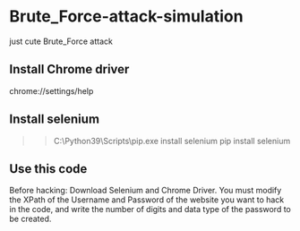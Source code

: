 # Brute_Force-attack-simulation
just cute Brute_Force attack

## Install Chrome driver
chrome://settings/help

## Install selenium
>> C:\Python39\Scripts\pip.exe install selenium
>> pip install selenium

## Use this code
Before hacking: Download Selenium and Chrome Driver. You must modify the XPath of the Username and Password of the website you want to hack in the code, and write the number of digits and data type of the password to be created.
